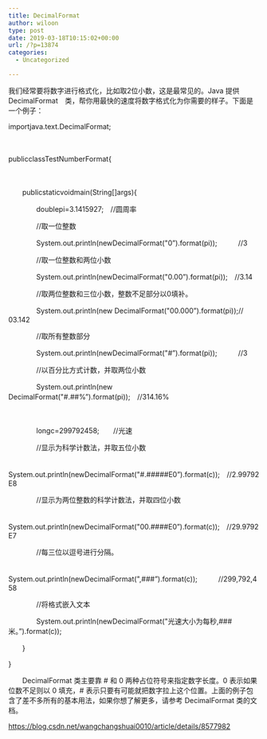 ```yaml
---
title: DecimalFormat
author: wiloon
type: post
date: 2019-03-18T10:15:02+00:00
url: /?p=13874
categories:
  - Uncategorized

---
```

我们经常要将数字进行格式化，比如取2位小数，这是最常见的。Java 提供 DecimalFormat　类，帮你用最快的速度将数字格式化为你需要的样子。下面是一个例子：

importjava.text.DecimalFormat;
  
　　
  
publicclassTestNumberFormat{
  
　　
  
　　publicstaticvoidmain(String[]args){
  
　　　　doublepi=3.1415927;　//圆周率
  
　　　　//取一位整数
  
　　　　System.out.println(newDecimalFormat("0&#8221;).format(pi));　　　//3
  
　　　　//取一位整数和两位小数
  
　　　　System.out.println(newDecimalFormat("0.00&#8221;).format(pi));　//3.14
  
　　　　//取两位整数和三位小数，整数不足部分以0填补。
  
　　　　System.out.println(new DecimalFormat("00.000&#8221;).format(pi));// 03.142
  
　　　　//取所有整数部分
  
　　　　System.out.println(newDecimalFormat("#&#8221;).format(pi));　　　//3
  
　　　　//以百分比方式计数，并取两位小数
  
　　　　System.out.println(new DecimalFormat("#.##%&#8221;).format(pi));　//314.16%
  
　　
  
　　　　longc=299792458;　　//光速
  
　　　　//显示为科学计数法，并取五位小数
  
　　　　System.out.println(newDecimalFormat("#.#####E0&#8221;).format(c));　//2.99792E8
  
　　　　//显示为两位整数的科学计数法，并取四位小数
  
　　　　System.out.println(newDecimalFormat("00.####E0&#8221;).format(c));　//29.9792E7
  
　　　　//每三位以逗号进行分隔。
  
　　　　System.out.println(newDecimalFormat(",###&#8221;).format(c));　　　//299,792,458
  
　　　　//将格式嵌入文本
  
　　　　System.out.println(newDecimalFormat("光速大小为每秒,###米。&#8221;).format(c));
  
　　}
  
}

　　DecimalFormat 类主要靠 # 和 0 两种占位符号来指定数字长度。0 表示如果位数不足则以 0 填充，# 表示只要有可能就把数字拉上这个位置。上面的例子包含了差不多所有的基本用法，如果你想了解更多，请参考 DecimalFormat 类的文档。
    
https://blog.csdn.net/wangchangshuai0010/article/details/8577982